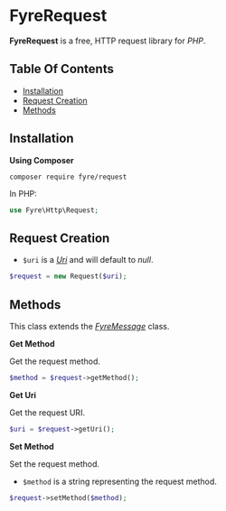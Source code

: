 # FyreRequest

**FyreRequest** is a free, HTTP request library for *PHP*.


## Table Of Contents
- [Installation](#installation)
- [Request Creation](#request-creation)
- [Methods](#methods)



## Installation

**Using Composer**

```
composer require fyre/request
```

In PHP:

```php
use Fyre\Http\Request;
```


## Request Creation

- `$uri` is a [*Uri*](https://github.com/elusivecodes/FyreUri) and will default to *null*.

```php
$request = new Request($uri);
```


## Methods

This class extends the [*FyreMessage*](https://github.com/elusivecodes/FyreMessage) class.

**Get Method**

Get the request method.

```php
$method = $request->getMethod();
```

**Get Uri**

Get the request URI.

```php
$uri = $request->getUri();
```

**Set Method**

Set the request method.

- `$method` is a string representing the request method.

```php
$request->setMethod($method);
```